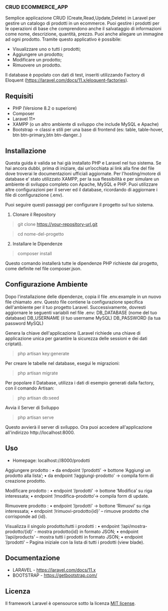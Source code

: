 ### CRUD ECOMMERCE_APP ###

Semplice applicazione CRUD (Create,Read,Update,Delete)  in Laravel per gestire un catalogo di prodotti in un ecommerce. Puoi gestire i prodotti per le operazioni di base che comprendono anche il salvataggio di informazioni come nome, descrizione, quantità, prezzo. Puoi anche allegare un immagine ad ogni prodotto.
Tramite questo applicativo è possibile:
-	Visualizzare uno o tutti i prodotti;
-	Aggiungere un prodotto;
-	Modificare un prodotto;
-	Rimuovere un prodotto.

Il database è popolato con dati di test, inseriti utilizzando Factory di Eloquent (https://laravel.com/docs/11.x/eloquent-factories).

## Requisiti

- PHP (Versione 8.2 o superiore)
- Composer
- Laravel 11+
- XAMPP (o un altro ambiente di sviluppo che include MySQL e Apache)
- Bootstrap -> classi e stili per una base di frontend (es: table, table-hover, btn btn-primary,btn btn-danger..)

## Installazione
Questa guida è valida se hai già installato PHP e Laravel nel tuo sistema. Se hai ancora dubbi, prima di iniziare, dai un’occhiata ai link alla fine del file dove troverai le documentazioni ufficiali aggiornate.
Per l'hosting/motore di database e’ stato utilizzato XAMPP, per la sua flessibilità e per simulare un ambiente di sviluppo completo con Apache, MySQL e PHP. Puoi utilizzare altre configurazioni per il server ed il database, ricordando di aggiornare i file di configurazione (.env).

Puoi seguire questi passaggi per configurare il progetto sul tuo sistema.

1.	Clonare il Repository
>git clone https://your-repository-url.git

>cd nome-del-progetto

2.	Installare le Dipendenze
>composer install

Questo comando installerà tutte le dipendenze PHP richieste dal progetto, come definite nel file composer.json.
 
 ## Configurazione Ambiente
Dopo l'installazione delle dipendenze, copia il file .env.example in un nuovo file chiamato .env. Questo file contiene la configurazione specifica dell'ambiente per il tuo progetto Laravel. 
Successivamente, dovresti aggiornare le seguenti variabili nel file .env:
DB_DATABASE (nome del tuo database)
DB_USERNAME (il tuo username MySQL)
DB_PASSWORD (la tua password MySQL)

Genera la chiave dell'applicazione (Laravel richiede una chiave di applicazione unica per garantire la sicurezza delle sessioni e dei dati criptati).
>php artisan key:generate

Per creare le tabelle nel database, esegui le migrazioni:
>php artisan migrate

Per popolare il Database, utilizza i dati di esempio generati dalla factory, con il comando Artisan:
>php artisan db:seed

Avvia il Server di Sviluppo
>php artisan serve

Questo avvierà il server di sviluppo. Ora puoi accedere all'applicazione all'indirizzo http://localhost:8000.

## Uso
- 	Homepage: localhost://8000/prodotti

Aggiungere prodotto :
•	da endpoint ‘/prodotti’ -> bottone ‘Aggiungi un prodotto alla lista’;
•	da endpoint ‘/aggiungi-prodotto’ -> compila form di creazione prodotto.

Modificare prodotto : 
•	endpoint ‘/prodotti’ -> bottone ‘Modifica’ su riga interessata;
•	endpoint ‘/modifica-prodotto’-> compila form di update.

Rimuovere prodotto :
•	endpoint ‘/prodotti’ -> bottone ‘Rimuovi’ su riga interessata;
•	endpoint ‘/rimuovi-prodotto{id}’ – rimuove prodotto che corrisponde ad {id}.

Visualizza il singolo prodotto/tutti i prodotti : 
•	endpoint  ‘/api/mostra-prodotto/{id}’ - mostra prodotto{id} in formato JSON;
•	endpoint ‘/api/products’ – mostra tutti i prodotti in formato JSON;
•	endpoint ‘/prodotti’ – Pagina iniziale con la lista di tutti i prodotti (view blade).

## Documentazione
-	LARAVEL - https://laravel.com/docs/11.x
-	BOOTSTRAP - https://getbootstrap.com/

## Licenza
Il framework Laravel è opensource sotto la licenza [MIT license](https://opensource.org/licenses/MIT).
